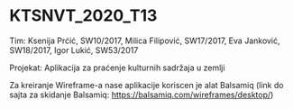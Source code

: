 # KTSNVT_2020_T13

Tim: Ksenija Prćić, SW10/2017, Milica Filipović, SW17/2017, Eva Janković, SW18/2017, Igor Lukić, SW53/2017

Projekat: Aplikacija za praćenje kulturnih sadržaja u zemlji

Za kreiranje Wireframe-a nase aplikacije koriscen je alat Balsamiq
(link do sajta za skidanje Balsamiq: https://balsamiq.com/wireframes/desktop/)

